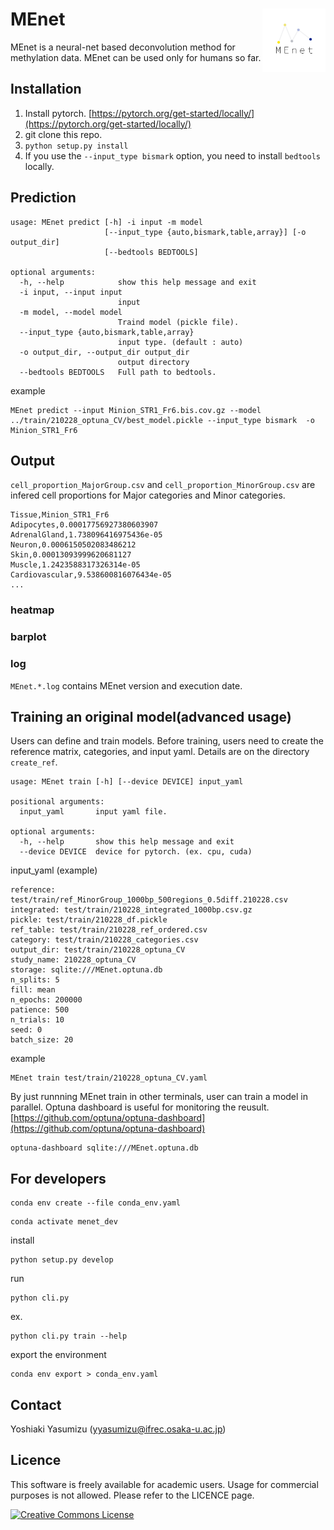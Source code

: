 # MEnet <img src="./img/MEnet.png" width="20%" align="right" />

MEnet is a neural-net based deconvolution method for methylation data. MEnet can be used only for humans so far.

## Installation

1. Install pytorch. [https://pytorch.org/get-started/locally/](https://pytorch.org/get-started/locally/)
2. git clone this repo.
3. `python setup.py install`
4. If you use the `--input_type bismark` option, you need to install `bedtools` locally.

## Prediction

```
usage: MEnet predict [-h] -i input -m model
                     [--input_type {auto,bismark,table,array}] [-o output_dir]
                     [--bedtools BEDTOOLS]

optional arguments:
  -h, --help            show this help message and exit
  -i input, --input input
                        input
  -m model, --model model
                        Traind model (pickle file).
  --input_type {auto,bismark,table,array}
                        input type. (default : auto)
  -o output_dir, --output_dir output_dir
                        output directory
  --bedtools BEDTOOLS   Full path to bedtools.
```

example

```
MEnet predict --input Minion_STR1_Fr6.bis.cov.gz --model ../train/210228_optuna_CV/best_model.pickle --input_type bismark  -o Minion_STR1_Fr6
```

## Output

`cell_proportion_MajorGroup.csv` and `cell_proportion_MinorGroup.csv` are infered cell proportions for Major categories and Minor categories.

```
Tissue,Minion_STR1_Fr6
Adipocytes,0.00017756927380603907
AdrenalGland,1.738096416975436e-05
Neuron,0.0006150502083486212
Skin,0.00013093999620681127
Muscle,1.2423588317326314e-05
Cardiovascular,9.538600816076434e-05
...
```

### heatmap

### barplot

### log

`MEnet.*.log` contains MEnet version and execution date.

## Training an original model(advanced usage)

Users can define and train models. Before training, users need to create the reference matrix, categories, and input yaml. Details are on the directory `create_ref`.

```
usage: MEnet train [-h] [--device DEVICE] input_yaml

positional arguments:
  input_yaml       input yaml file.

optional arguments:
  -h, --help       show this help message and exit
  --device DEVICE  device for pytorch. (ex. cpu, cuda)
```

input_yaml (example)

```
reference: test/train/ref_MinorGroup_1000bp_500regions_0.5diff.210228.csv
integrated: test/train/210228_integrated_1000bp.csv.gz
pickle: test/train/210228_df.pickle
ref_table: test/train/210228_ref_ordered.csv
category: test/train/210228_categories.csv
output_dir: test/train/210228_optuna_CV
study_name: 210228_optuna_CV
storage: sqlite:///MEnet.optuna.db
n_splits: 5
fill: mean
n_epochs: 200000
patience: 500
n_trials: 10
seed: 0
batch_size: 20
```

example 

```
MEnet train test/train/210228_optuna_CV.yaml 
```

By just runnning MEnet train in other terminals, user can train a model in parallel. Optuna dashboard is useful for monitoring the reusult. [https://github.com/optuna/optuna-dashboard](https://github.com/optuna/optuna-dashboard)

```
optuna-dashboard sqlite:///MEnet.optuna.db
```

## For developers

```
conda env create --file conda_env.yaml
```

```
conda activate menet_dev
```

install 

```
python setup.py develop
```

run 

```
python cli.py
```

ex.

```
python cli.py train --help
```

export the environment

```
conda env export > conda_env.yaml
```

## Contact

Yoshiaki Yasumizu ([yyasumizu@ifrec.osaka-u.ac.jp](yyasumizu@ifrec.osaka-u.ac.jp))

## Licence

This software is freely available for academic users. Usage for commercial purposes is not allowed. Please refer to the LICENCE page.

<a rel="license" href="http://creativecommons.org/licenses/by-nc/4.0/"><img alt="Creative Commons License" style="border-width:0" src="https://i.creativecommons.org/l/by-nc/4.0/88x31.png" /></a>
